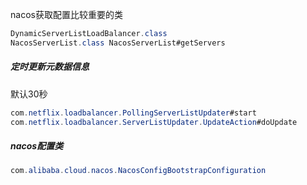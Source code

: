 nacos获取配置比较重要的类
```java
DynamicServerListLoadBalancer.class
NacosServerList.class NacosServerList#getServers
```
##### 定时更新元数据信息
默认30秒
```java
com.netflix.loadbalancer.PollingServerListUpdater#start
com.netflix.loadbalancer.ServerListUpdater.UpdateAction#doUpdate
```
##### nacos配置类
```java
com.alibaba.cloud.nacos.NacosConfigBootstrapConfiguration
```
